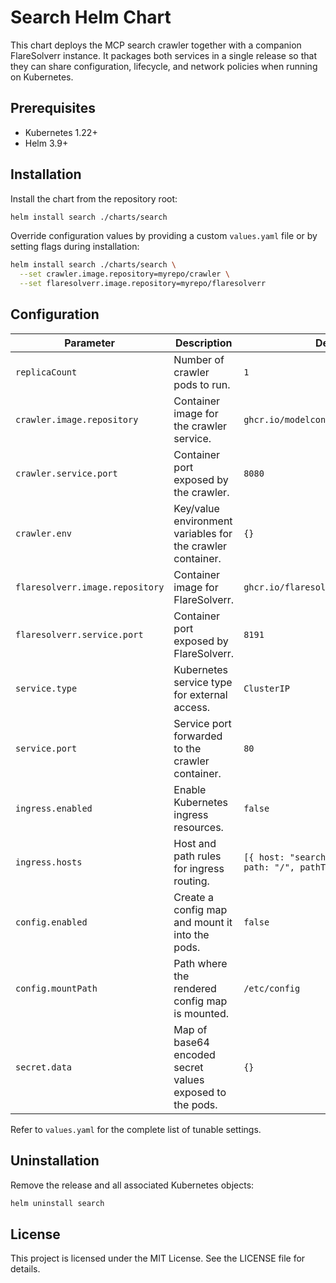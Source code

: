 # Search Helm Chart

This chart deploys the MCP search crawler together with a companion FlareSolverr
instance. It packages both services in a single release so that they can share
configuration, lifecycle, and network policies when running on Kubernetes.

## Prerequisites

- Kubernetes 1.22+
- Helm 3.9+

## Installation

Install the chart from the repository root:

```bash
helm install search ./charts/search
```

Override configuration values by providing a custom `values.yaml` file or by
setting flags during installation:

```bash
helm install search ./charts/search \
  --set crawler.image.repository=myrepo/crawler \
  --set flaresolverr.image.repository=myrepo/flaresolverr
```

## Configuration

| Parameter | Description | Default |
| --- | --- | --- |
| `replicaCount` | Number of crawler pods to run. | `1` |
| `crawler.image.repository` | Container image for the crawler service. | `ghcr.io/modelcontextprotocol/search` |
| `crawler.service.port` | Container port exposed by the crawler. | `8080` |
| `crawler.env` | Key/value environment variables for the crawler container. | `{}` |
| `flaresolverr.image.repository` | Container image for FlareSolverr. | `ghcr.io/flaresolverr/flaresolverr` |
| `flaresolverr.service.port` | Container port exposed by FlareSolverr. | `8191` |
| `service.type` | Kubernetes service type for external access. | `ClusterIP` |
| `service.port` | Service port forwarded to the crawler container. | `80` |
| `ingress.enabled` | Enable Kubernetes ingress resources. | `false` |
| `ingress.hosts` | Host and path rules for ingress routing. | `[{ host: "search.local", paths: [{ path: "/", pathType: "Prefix" }] }]` |
| `config.enabled` | Create a config map and mount it into the pods. | `false` |
| `config.mountPath` | Path where the rendered config map is mounted. | `/etc/config` |
| `secret.data` | Map of base64 encoded secret values exposed to the pods. | `{}` |

Refer to `values.yaml` for the complete list of tunable settings.

## Uninstallation

Remove the release and all associated Kubernetes objects:

```bash
helm uninstall search
```

## License

This project is licensed under the MIT License. See the LICENSE file for details.
